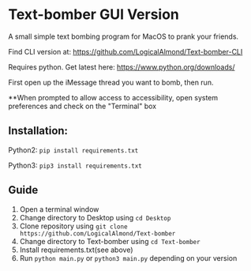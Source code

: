 # Text-bomber GUI Version
A small simple text bombing program for MacOS to prank your friends.

Find CLI version at: https://github.com/LogicalAlmond/Text-bomber-CLI

Requires python. Get latest here:
https://www.python.org/downloads/

First open up the iMessage thread you want to bomb, then run.

**When prompted to allow access to accessibility, open system preferences and check on the "Terminal" box

## Installation:
Python2: `pip install requirements.txt`

Python3: `pip3 install requirements.txt`

## Guide
1. Open a terminal window
2. Change directory to Desktop using `cd Desktop`
3. Clone repository using `git clone https://github.com/LogicalAlmond/Text-bomber`
4. Change directory to Text-bomber using `cd Text-bomber`
5. Install requirements.txt(see above)
6. Run `python main.py` or `python3 main.py` depending on your version
